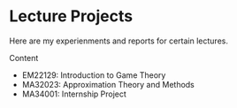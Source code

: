 # Lecture Projects
Here are my experienments and reports for certain lectures. 

Content

- EM22129: Introduction to Game Theory
- MA32023: Approximation Theory and Methods
- MA34001: Internship Project
